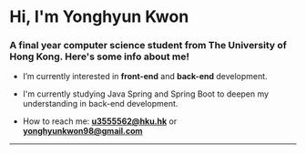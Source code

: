 <h1 align="">Hi, I'm Yonghyun Kwon</h1>
<h3 align="">A final year computer science student from The University of Hong Kong. Here's some info about me!</h3>

- I’m currently interested in **front-end** and **back-end** development.

- I'm currently studying Java Spring and Spring Boot to deepen my understanding in back-end development.

- How to reach me: **u3555562@hku.hk** or **yonghyunkwon98@gmail.com**


---

<!--[Top Langs](https://github-readme-stats.vercel.app/api/top-langs/?username=Yonghyunkkk&layout=compact&theme=tokyonight)-->

<!--[Yonghyun's github stats](https://github-readme-stats.vercel.app/api?username=Yonghyunkkk&show_icons=true&theme=tokyonight)-->
